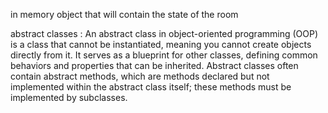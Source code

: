 in memory object that will contain the state of the room

abstract classes : An abstract class in object-oriented programming (OOP) is a class that cannot be instantiated, meaning you cannot create objects directly from it. It serves as a blueprint for other classes, defining common behaviors and properties that can be inherited. Abstract classes often contain abstract methods, which are methods declared but not implemented within the abstract class itself; these methods must be implemented by subclasses. 